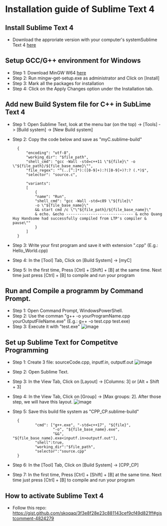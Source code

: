 # Installation guide of Sublime Text 4

## Install Sublime Text 4
* Download the approriate version with your computer's systemSublime Text 4 [here](https://www.sublimetext.com/download)

## Setup GCC/G++ environment for Windows
* Step 1: Download MinGW W64 [here](https://sourceforge.net/projects/mingw/)
* Step 2: Run mingw-get-setup.exe as administrator and Click on [Install]
* Step 3: Mark all the packages for installation
* Step 4: Click on the Apply Changes option under the Installation tab.

## Add new Build System file for C++ in SubLime Text 4
* Step 1: Open Sublime Text, look at the menu bar (on the top) -> [Tools]  -> [Build system] -> [New Build system]
* Step 2: Copy the code below and save as "myC.sublime-build"
  
	    {
	        "encoding": "utf-8",
	        "working_dir": "$file_path",
	        "shell_cmd": "gcc -Wall -std=c++11 \"${file}\" -o \"${file_path}/${file_base_name}\"",
	        "file_regex": "^(..[^:]*):([0-9]+):?([0-9]+)?:? (.*)$",
	        "selector": "source.c",
	    
	        "variants":
	        [
	            {
				"name": "Run",
				"shell_cmd": "gcc -Wall -std=c89 \"${file}\"
				-o \"${file_base_name}\"
				&& start cmd /c \"\"${file_path}/${file_base_name}\"
				& echo. &echo ------------------------------ & echo Quang Huy Handsome had successfully compiled from LTP's compiler & pause\""
	            }
	        ]
	    }
        
* Step 3: Write your first program and save it with extension ".cpp" (E.g.: Hello_World.cpp)
* Step 4: In the [Tool] Tab, Click on [Build System] -> [myC]
* Step 5: In the first time, Press [Ctrl] + [Shift] + [B] at the same time. Next time just press [Ctrl] + [B] to compile and run your program

## Run and Compile a programm by Command Prompt.
* Step 1: Open Command Prompt, WindowsPowerShell.
* Step 2: Use the comman "g++ -o yourProgramName.cpp yourOutputFileName.exe" (E.g.: g++ -o test.cpp test.exe)
* Step 3: Execute it with "test.exe"
  ![image](https://github.com/loveCiForever/Setting-up-Sublime-Text-for-Competitive-Progaming-C-/assets/107240800/aace8fd1-7af5-43ed-ab3f-bf79f85d4805)

## Set up Sublime Text for Competitve Programming
* Step 1: Create 3 file: sourceCode.cpp, inputf.in, outputf.out
  ![image](https://github.com/loveCiForever/Setting-up-Sublime-Text-for-Competitive-Progaming-C-/assets/107240800/80d1d66c-1c20-4b36-8993-73200a5c14de)
* Step 2: Open Sublime Text.
* Step 3: In the View Tab, Click on [Layout] -> [Columns: 3] or [Alt + Shift + 3]
* Step 4: In the View Tab, Click on [Group] -> [Max groups: 2]. After those step, we will have this layout.
  ![image](https://github.com/loveCiForever/Setting-up-Sublime-Text-for-Competitive-Progaming-C-/assets/107240800/dd55a742-2e2a-4e85-b421-d9a21a5f08ed)
* Step 5: Save this build file system as "CPP_CP.sublime-build"
  
		{
			    "cmd": ["g++.exe", "-std=c++17", "${file}",
			            "-o", "${file_base_name}.exe",
			            "&&", "${file_base_name}.exe<inputf.in>outputf.out"],
			    "shell":true,
			    "working_dir":"$file_path",
			    "selector":"source.cpp"
		}
* Step 6: In the [Tool] Tab, Click on [Build System] -> [CPP_CP]
* Step 7: In the first time, Press [Ctrl] + [Shift] + [B] at the same time. Next time just press [Ctrl] + [B] to compile and run your program
    
## How to activate Sublime Text 4
* Follow this repo: https://gist.github.com/skoqaq/3f3e8f28e23c881143cef9cf49d821ff#gistcomment-4824279
